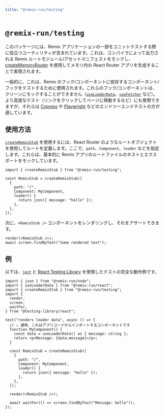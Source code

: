 ```yaml
---
title: "@remix-run/testing"
---
```


# `@remix-run/testing`

このパッケージには、Remix アプリケーションの一部をユニットテストする際に役立つユーティリティが含まれています。これは、コンパイラによって出力される Remix ルートモジュール/アセットマニフェストをモックし、[createMemoryRouter][create-memory-router] を使用してメモリ内の React Router アプリを生成することで実現されます。

一般的に、これは、Remix のフック/コンポーネントに依存するコンポーネント/フックをテストするために使用されます。これらのフック/コンポーネントは、クリーンにモックすることができません（[`useLoaderData`][use-loader-data]、[`useFetcher`][use-fetcher] など）。より高度なテスト（リンクをクリックしてページに移動するなど）にも使用できますが、それらは [Cypress][cypress] や [Playwright][playwright] などのエンドツーエンドテストの方が適しています。

## 使用方法

[`createRemixStub`][create-remix-stub] を使用するには、React Router のようなルートオブジェクトを使用してルートを定義します。ここで、`path`、`Component`、`loader` などを指定します。これらは、基本的に Remix アプリのルートファイルのネストとエクスポートをモックしています。

```tsx
import { createRemixStub } from "@remix-run/testing";

const RemixStub = createRemixStub([
  {
    path: "/",
    Component: MyComponent,
    loader() {
      return json({ message: "hello" });
    },
  },
]);
```

次に、`<RemixStub />` コンポーネントをレンダリングし、それをアサートできます。

```tsx
render(<RemixStub />);
await screen.findByText("Some rendered text");
```

## 例

以下は、[`jest`][jest] と [React Testing Library][rtl] を使用したテストの完全な動作例です。

```tsx
import { json } from "@remix-run/node";
import { useLoaderData } from "@remix-run/react";
import { createRemixStub } from "@remix-run/testing";
import {
  render,
  screen,
  waitFor,
} from "@testing-library/react";

test("renders loader data", async () => {
  // ⚠️ 通常、これはアプリコードからインポートするコンポーネントです
  function MyComponent() {
    const data = useLoaderData() as { message: string };
    return <p>Message: {data.message}</p>;
  }

  const RemixStub = createRemixStub([
    {
      path: "/",
      Component: MyComponent,
      loader() {
        return json({ message: "hello" });
      },
    },
  ]);

  render(<RemixStub />);

  await waitFor(() => screen.findByText("Message: hello"));
});
```

[create-memory-router]: https://reactrouter.com/v6/routers/create-memory-router
[use-loader-data]: ../hooks/use-loader-data
[use-fetcher]: ../hooks/use-fetcher
[cypress]: https://www.cypress.io
[playwright]: https://playwright.dev
[create-remix-stub]: ../utils/create-remix-stub
[jest]: https://jestjs.io
[rtl]: https://testing-library.com/docs/react-testing-library/intro



